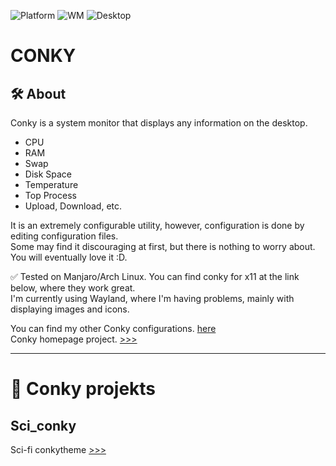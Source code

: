 ![Platform](https://img.shields.io/badge/platform-manjaro-green)
![WM](https://img.shields.io/badge/window%20manager-Wayland-blue)
![Desktop](https://img.shields.io/badge/desktop-KDE6-blueviolet)

# CONKY

## 🛠️ About
Conky is a system monitor that displays any information on the desktop.    
- CPU
- RAM
- Swap
- Disk Space
- Temperature
- Top Process
- Upload, Download, etc.

It is an extremely configurable utility, however, configuration is done by editing configuration files.    
Some may find it discouraging at first, but there is nothing to worry about. You will eventually love it :D.    

✅ Tested on Manjaro/Arch Linux. You can find conky for x11 at the link below, where they work great.     
I'm currently using Wayland, where I'm having problems, mainly with displaying images and icons.    

You can find my other Conky configurations. [here](https://codehack.cz/conky.html#gsc.tab=0)    
Conky homepage project. [>>>](https://github.com/brndnmtthws/conky/wiki)    

---

# 📱 Conky projekts     
      
## Sci_conky        
Sci-fi conkytheme   [>>>]()     
      
